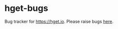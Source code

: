 # hget-bugs
Bug tracker for https://hget.io. Please raise bugs [here](https://github.com/hget/hget-bugs/issues).
